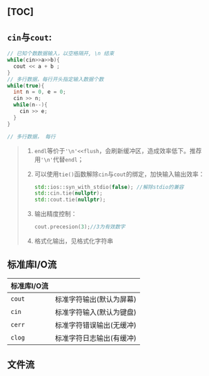 [TOC]
---
## `cin`与`cout`:	

```cpp
// 已知个数数据输入，以空格隔开, \n 结束
while(cin>>a>>b){
  cout << a + b ;
}
// 多行数据，每行开头指定输入数据个数
while(true){
  int n = 0, e = 0;
  cin >> n;
  while(n--){
    cin >> e;
  }
}

// 多行数据， 每行

```

> 1. `endl`等价于`'\n'<<flush`，会刷新缓冲区，造成效率低下。推荐用`'\n'`代替`endl`；
> 2. 可以使用`tie()`函数解除`cin`与`cout`的绑定，加快输入输出效率：
> 	 ```cpp
> 	 std::ios::syn_with_stdio(false); //解除stdio的兼容
> 	 std::cin.tie(nullptr);	
> 	 std::cout.tie(nullptr);
> 	 ```
> 
> 4. 输出精度控制：	
>    ```cpp
>    cout.precesion(3);//3为有效数字	
>    ```
> 5. 格式化输出，见格式化字符串

## 标准库I/O流

| 标准库I/O流 |                          |
| :---------- | :----------------------- |
| `cout`      | 标准字符输出(默认为屏幕) |
| `cin`       | 标准字符输入(默认为键盘) |
| `cerr`      | 标准字符错误输出(无缓冲) |
| `clog`      | 标准字符日志输出(有缓冲) |

## 文件流
